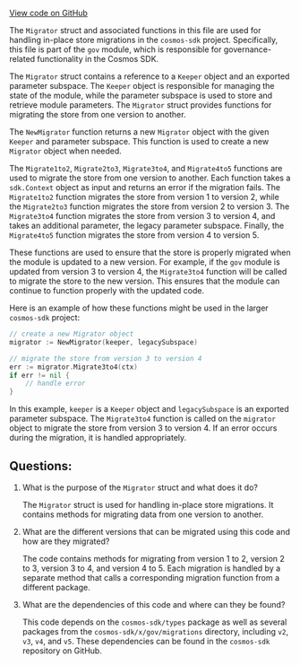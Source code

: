 [View code on GitHub](https://github.com/cosmos/cosmos-sdk.git/x/gov/keeper/migrations.go)

The `Migrator` struct and associated functions in this file are used for handling in-place store migrations in the `cosmos-sdk` project. Specifically, this file is part of the `gov` module, which is responsible for governance-related functionality in the Cosmos SDK.

The `Migrator` struct contains a reference to a `Keeper` object and an exported parameter subspace. The `Keeper` object is responsible for managing the state of the module, while the parameter subspace is used to store and retrieve module parameters. The `Migrator` struct provides functions for migrating the store from one version to another.

The `NewMigrator` function returns a new `Migrator` object with the given `Keeper` and parameter subspace. This function is used to create a new `Migrator` object when needed.

The `Migrate1to2`, `Migrate2to3`, `Migrate3to4`, and `Migrate4to5` functions are used to migrate the store from one version to another. Each function takes a `sdk.Context` object as input and returns an error if the migration fails. The `Migrate1to2` function migrates the store from version 1 to version 2, while the `Migrate2to3` function migrates the store from version 2 to version 3. The `Migrate3to4` function migrates the store from version 3 to version 4, and takes an additional parameter, the legacy parameter subspace. Finally, the `Migrate4to5` function migrates the store from version 4 to version 5.

These functions are used to ensure that the store is properly migrated when the module is updated to a new version. For example, if the `gov` module is updated from version 3 to version 4, the `Migrate3to4` function will be called to migrate the store to the new version. This ensures that the module can continue to function properly with the updated code.

Here is an example of how these functions might be used in the larger `cosmos-sdk` project:

```go
// create a new Migrator object
migrator := NewMigrator(keeper, legacySubspace)

// migrate the store from version 3 to version 4
err := migrator.Migrate3to4(ctx)
if err != nil {
    // handle error
}
```

In this example, `keeper` is a `Keeper` object and `legacySubspace` is an exported parameter subspace. The `Migrate3to4` function is called on the `migrator` object to migrate the store from version 3 to version 4. If an error occurs during the migration, it is handled appropriately.
## Questions: 
 1. What is the purpose of the `Migrator` struct and what does it do?
    
    The `Migrator` struct is used for handling in-place store migrations. It contains methods for migrating data from one version to another.

2. What are the different versions that can be migrated using this code and how are they migrated?
    
    The code contains methods for migrating from version 1 to 2, version 2 to 3, version 3 to 4, and version 4 to 5. Each migration is handled by a separate method that calls a corresponding migration function from a different package.

3. What are the dependencies of this code and where can they be found?
    
    This code depends on the `cosmos-sdk/types` package as well as several packages from the `cosmos-sdk/x/gov/migrations` directory, including `v2`, `v3`, `v4`, and `v5`. These dependencies can be found in the `cosmos-sdk` repository on GitHub.